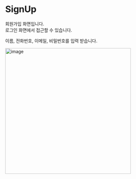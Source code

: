 # SignUp

회원가입 화면입니다.<br />
로그인 화면에서 접근할 수 있습니다.

이름, 전화번호, 이메일, 비밀번호를 입력 받습니다.

<img width="400" alt="image" src="https://github.com/softeerbootcamp-3rd/Team4-HansalChai/assets/37495809/2cfd01a7-4e9a-430e-a958-6e6c565509f6">
